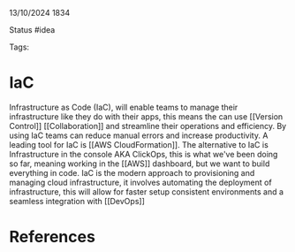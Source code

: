 13/10/2024 1834

Status #idea

Tags:

# IaC

Infrastructure as Code (IaC), will enable teams to manage their infrastructure like they do with their apps, this means the can use
	[[Version Control]]
	[[Collaboration]]
	and streamline their operations and efficiency.
By using IaC teams can reduce manual errors and increase productivity.
A leading tool for IaC is [[AWS CloudFormation]].
The alternative to IaC is Infrastructure in the console AKA ClickOps, this is what we've been doing so far, meaning working in the [[AWS]] dashboard, but we want to build everything in code.
IaC is the modern approach to provisioning and managing cloud infrastructure, it involves automating the deployment of infrastructure, this will allow for 
	faster setup
	consistent environments
	and a seamless integration with [[DevOps]]
# References
